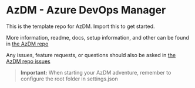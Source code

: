 # AzDM - Azure DevOps Manager

This is the template repo for AzDM. Import this to get started.

More information, readme, docs, setup information, and other can be found in [the AzDM repo](https://github.com/AZDOPS/AzDM)

Any issues, feature requests, or questions should also be asked in [the AzDM repo issues](https://github.com/AZDOPS/AzDM/issues)

> **Important:** When starting your AzDM adventure, remember to configure the root folder in settings.json
